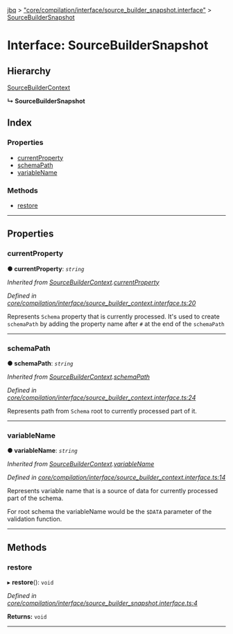 [jbq](../README.md) > ["core/compilation/interface/source_builder_snapshot.interface"](../modules/_core_compilation_interface_source_builder_snapshot_interface_.md) > [SourceBuilderSnapshot](../interfaces/_core_compilation_interface_source_builder_snapshot_interface_.sourcebuildersnapshot.md)

# Interface: SourceBuilderSnapshot

## Hierarchy

 [SourceBuilderContext](_core_compilation_interface_source_builder_context_interface_.sourcebuildercontext.md)

**↳ SourceBuilderSnapshot**

## Index

### Properties

* [currentProperty](_core_compilation_interface_source_builder_snapshot_interface_.sourcebuildersnapshot.md#currentproperty)
* [schemaPath](_core_compilation_interface_source_builder_snapshot_interface_.sourcebuildersnapshot.md#schemapath)
* [variableName](_core_compilation_interface_source_builder_snapshot_interface_.sourcebuildersnapshot.md#variablename)

### Methods

* [restore](_core_compilation_interface_source_builder_snapshot_interface_.sourcebuildersnapshot.md#restore)

---

## Properties

<a id="currentproperty"></a>

###  currentProperty

**● currentProperty**: *`string`*

*Inherited from [SourceBuilderContext](_core_compilation_interface_source_builder_context_interface_.sourcebuildercontext.md).[currentProperty](_core_compilation_interface_source_builder_context_interface_.sourcebuildercontext.md#currentproperty)*

*Defined in [core/compilation/interface/source_builder_context.interface.ts:20](https://github.com/krnik/vjs-validator/blob/6a6427a/src/core/compilation/interface/source_builder_context.interface.ts#L20)*

Represents `Schema` property that is currently processed. It's used to create `schemaPath` by adding the property name after `#` at the end of the `schemaPath`

___
<a id="schemapath"></a>

###  schemaPath

**● schemaPath**: *`string`*

*Inherited from [SourceBuilderContext](_core_compilation_interface_source_builder_context_interface_.sourcebuildercontext.md).[schemaPath](_core_compilation_interface_source_builder_context_interface_.sourcebuildercontext.md#schemapath)*

*Defined in [core/compilation/interface/source_builder_context.interface.ts:24](https://github.com/krnik/vjs-validator/blob/6a6427a/src/core/compilation/interface/source_builder_context.interface.ts#L24)*

Represents path from `Schema` root to currently processed part of it.

___
<a id="variablename"></a>

###  variableName

**● variableName**: *`string`*

*Inherited from [SourceBuilderContext](_core_compilation_interface_source_builder_context_interface_.sourcebuildercontext.md).[variableName](_core_compilation_interface_source_builder_context_interface_.sourcebuildercontext.md#variablename)*

*Defined in [core/compilation/interface/source_builder_context.interface.ts:14](https://github.com/krnik/vjs-validator/blob/6a6427a/src/core/compilation/interface/source_builder_context.interface.ts#L14)*

Represents variable name that is a source of data for currently processed part of the schema.

For root schema the variableName would be the `$DATA` parameter of the validation function.

___

## Methods

<a id="restore"></a>

###  restore

▸ **restore**(): `void`

*Defined in [core/compilation/interface/source_builder_snapshot.interface.ts:4](https://github.com/krnik/vjs-validator/blob/6a6427a/src/core/compilation/interface/source_builder_snapshot.interface.ts#L4)*

**Returns:** `void`

___

